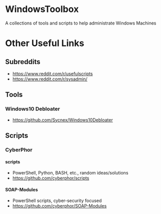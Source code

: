 # WindowsToolbox
A collections of tools and scripts to help administrate Windows Machines

# Other Useful Links

## Subreddits
- https://www.reddit.com/r/usefulscripts
- https://www.reddit.com/r/sysadmin/

## Tools
### Windows10 Debloater
- https://github.com/Sycnex/Windows10Debloater

## Scripts
### CyberPhor
#### scripts
- PowerShell, Python, BASH, etc., random ideas/solutions
- https://github.com/cyberphor/scripts
#### SOAP-Modules
- PowerShell scripts, cyber-security focused
- https://github.com/cyberphor/SOAP-Modules
